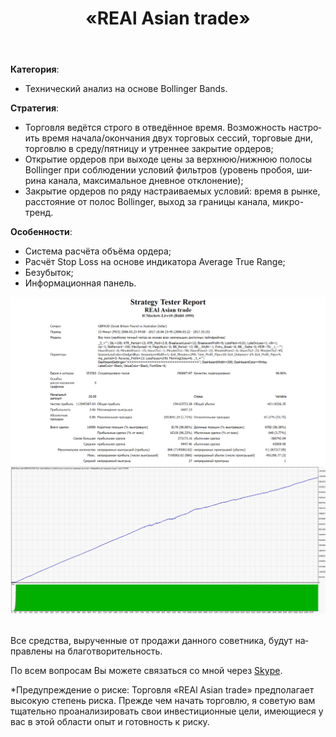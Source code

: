 ﻿---
layout: post-ea

group: Технический советник
title: «REAl Asian trade»
meta: REAl Asian trade
logo: real-asian-trade.svg
order: 2

category: ea

lang: ru
ref: real_asian_trade
---

**Категория**:
  - Технический анализ на основе Bollinger Bands.

**Стратегия**:
  - Торговля ведётся строго в отведённое время. Возможность настроить время начала/окончания двух торговых сессий, торговые дни, торговлю в среду/пятницу и утреннее закрытие ордеров;
  - Открытие ордеров при выходе цены за верхнюю/нижнюю полосы Bollinger при соблюдении условий фильтров (уровень пробоя, ширина канала, максимальное дневное отклонение);
  - Закрытие ордеров по ряду настраиваемых условий: время в рынке, расстояние от полос Bollinger, выход за границы канала, микро-тренд.

**Особенности**:
  - Система расчёта объёма ордера;
  - Расчёт Stop Loss на основе индикатора Average True Range;
  - Безубыток;
  - Информационная панель.


<a data-fancybox="gallery" href="/img/ea/ru/GBPAUD-Strategy-Tester-Report-REAl-Asian-trade-(RUS).png"><img src="/img/ea/ru/GBPAUD-Strategy-Tester-Report-REAl-Asian-trade-(RUS).png" alt=""></a>
<a data-fancybox="gallery" href="/img/ea/ru/GBPAUD-Strategy-Tester-Report-Graph-REAl-Asian-trade-(RUS).png"><img src="/img/ea/ru/GBPAUD-Strategy-Tester-Report-Graph-REAl-Asian-trade-(RUS).png" alt=""></a>
<a data-fancybox="gallery" href="/img/ea/ru/GBPCAD-Strategy-Tester-Report-REAl-Asian-trade-(RUS)"><img src="/img/ea/ru/GBPCAD-Strategy-Tester-Report-REAl-Asian-trade-(RUS)" alt=""></a>
<a data-fancybox="gallery" href="/img/ea/ru/GBPCAD-Strategy-Tester-Report-Graph-REAl-Asian-trade-(RUS)"><img src="/img/ea/ru/GBPCAD-Strategy-Tester-Report-Graph-REAl-Asian-trade-(RUS)" alt=""></a>
<a data-fancybox="gallery" href="/img/ea/ru/GBPCHF-Strategy-Tester-Report-REAl-Asian-trade-(RUS)"><img src="/img/ea/ru/GBPCHF-Strategy-Tester-Report-REAl-Asian-trade-(RUS)" alt=""></a>
<a data-fancybox="gallery" href="/img/ea/ru/GBPCHF-Strategy-Tester-Report-Graph-REAl-Asian-trade-(RUS)"><img src="/img/ea/ru/GBPCHF-Strategy-Tester-Report-Graph-REAl-Asian-trade-(RUS)" alt=""></a>


<!-- Работу советника «REAl news» можно увидеть на видео.

<iframe width="560" height="315" src="https://www.youtube.com/embed/eoHqHGPLqW0" frameborder="0" allowfullscreen></iframe> -->

Все средства, вырученные от продажи данного советника, будут направлены на благотворительность.

По всем вопросам Вы можете связаться со мной через <a href="skype:chutkoy89?chat" target="_blank">Skype</a>.

*Предупреждение о риске: Торговля «REAl Asian trade» предполагает высокую степень риска. Прежде чем начать торговлю, я советую вам тщательно проанализировать свои инвестиционные цели, имеющиеся у вас в этой области опыт и готовность к риску.

